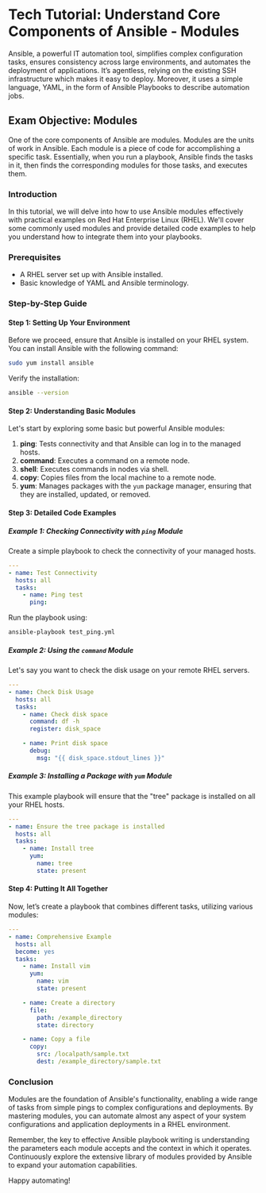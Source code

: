 # Tech Tutorial: Understand Core Components of Ansible - Modules

Ansible, a powerful IT automation tool, simplifies complex configuration tasks, ensures consistency across large environments, and automates the deployment of applications. It’s agentless, relying on the existing SSH infrastructure which makes it easy to deploy. Moreover, it uses a simple language, YAML, in the form of Ansible Playbooks to describe automation jobs.

## Exam Objective: Modules

One of the core components of Ansible are modules. Modules are the units of work in Ansible. Each module is a piece of code for accomplishing a specific task. Essentially, when you run a playbook, Ansible finds the tasks in it, then finds the corresponding modules for those tasks, and executes them.

### Introduction

In this tutorial, we will delve into how to use Ansible modules effectively with practical examples on Red Hat Enterprise Linux (RHEL). We'll cover some commonly used modules and provide detailed code examples to help you understand how to integrate them into your playbooks.

### Prerequisites

- A RHEL server set up with Ansible installed.
- Basic knowledge of YAML and Ansible terminology.

### Step-by-Step Guide

#### Step 1: Setting Up Your Environment

Before we proceed, ensure that Ansible is installed on your RHEL system. You can install Ansible with the following command:

```bash
sudo yum install ansible
```

Verify the installation:

```bash
ansible --version
```

#### Step 2: Understanding Basic Modules

Let's start by exploring some basic but powerful Ansible modules:

1. **ping**: Tests connectivity and that Ansible can log in to the managed hosts.
2. **command**: Executes a command on a remote node.
3. **shell**: Executes commands in nodes via shell.
4. **copy**: Copies files from the local machine to a remote node.
5. **yum**: Manages packages with the `yum` package manager, ensuring that they are installed, updated, or removed.

#### Step 3: Detailed Code Examples

##### Example 1: Checking Connectivity with `ping` Module

Create a simple playbook to check the connectivity of your managed hosts.

```yaml
---
- name: Test Connectivity
  hosts: all
  tasks:
    - name: Ping test
      ping:
```

Run the playbook using:

```bash
ansible-playbook test_ping.yml
```

##### Example 2: Using the `command` Module

Let's say you want to check the disk usage on your remote RHEL servers.

```yaml
---
- name: Check Disk Usage
  hosts: all
  tasks:
    - name: Check disk space
      command: df -h
      register: disk_space

    - name: Print disk space
      debug:
        msg: "{{ disk_space.stdout_lines }}"
```

##### Example 3: Installing a Package with `yum` Module

This example playbook will ensure that the "tree" package is installed on all your RHEL hosts.

```yaml
---
- name: Ensure the tree package is installed
  hosts: all
  tasks:
    - name: Install tree
      yum:
        name: tree
        state: present
```

#### Step 4: Putting It All Together

Now, let’s create a playbook that combines different tasks, utilizing various modules:

```yaml
---
- name: Comprehensive Example
  hosts: all
  become: yes
  tasks:
    - name: Install vim
      yum:
        name: vim
        state: present

    - name: Create a directory
      file:
        path: /example_directory
        state: directory

    - name: Copy a file
      copy:
        src: /localpath/sample.txt
        dest: /example_directory/sample.txt
```

### Conclusion

Modules are the foundation of Ansible's functionality, enabling a wide range of tasks from simple pings to complex configurations and deployments. By mastering modules, you can automate almost any aspect of your system configurations and application deployments in a RHEL environment.

Remember, the key to effective Ansible playbook writing is understanding the parameters each module accepts and the context in which it operates. Continuously explore the extensive library of modules provided by Ansible to expand your automation capabilities.

Happy automating!